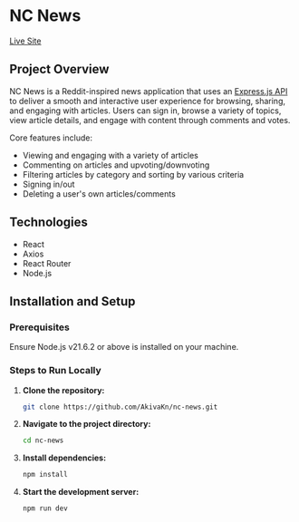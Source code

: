 # NC News

[Live Site](https://clever-florentine-559ede.netlify.app/)

## Project Overview

NC News is a Reddit-inspired news application that uses an [Express.js API](https://github.com/AkivaKn/be-nc-news) to deliver a smooth and interactive user experience for browsing, sharing, and engaging with articles. Users can sign in, browse a variety of topics, view article details, and engage with content through comments and votes.

Core features include:

- Viewing and engaging with a variety of articles
- Commenting on articles and upvoting/downvoting
- Filtering articles by category and sorting by various criteria
- Signing in/out
- Deleting a user's own articles/comments

## Technologies

- React
- Axios
- React Router
- Node.js

## Installation and Setup

### Prerequisites

Ensure Node.js v21.6.2 or above is installed on your machine.

### Steps to Run Locally

1. **Clone the repository:**
   ```bash
   git clone https://github.com/AkivaKn/nc-news.git
   ```

2. **Navigate to the project directory:**
   ```bash
   cd nc-news
   ```

3. **Install dependencies:**
   ```bash
   npm install
   ```

4. **Start the development server:**
   ```bash
   npm run dev
   ```
